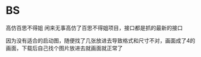 # BS
高仿百思不得姐
闲来无事高仿了百思不得姐项目，接口都是抓的最新的接口


因为没有适合的启动图，随便找了几张放进去导致格式和尺寸不对，画面成了4的画面，下载后自己找个图片放进去就画面就正常了
